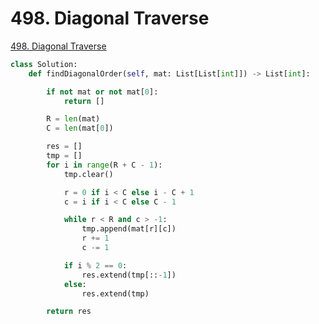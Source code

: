 # 498. Diagonal Traverse

[498. Diagonal Traverse](https://leetcode.com/problems/diagonal-traverse/)

```python
class Solution:
    def findDiagonalOrder(self, mat: List[List[int]]) -> List[int]:

        if not mat or not mat[0]:
            return []

        R = len(mat)
        C = len(mat[0])

        res = []
        tmp = []
        for i in range(R + C - 1):
            tmp.clear()

            r = 0 if i < C else i - C + 1
            c = i if i < C else C - 1

            while r < R and c > -1:
                tmp.append(mat[r][c])
                r += 1
                c -= 1

            if i % 2 == 0:
                res.extend(tmp[::-1])
            else:
                res.extend(tmp)

        return res
```

